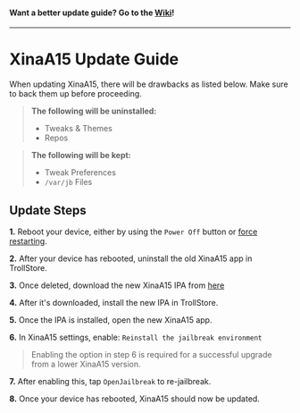 #### Want a better update guide? Go to the [Wiki](https://github.com/NotDarkn/XinaA15/wiki/Updating)!
***
# XinaA15 Update Guide
When updating XinaA15, there will be drawbacks as listed below. Make sure to back them up before proceeding.

> **The following will be uninstalled:**
> - Tweaks & Themes
> - Repos

> **The following will be kept:**
> - Tweak Preferences
> - `/var/jb` Files

## Update Steps

**1.** Reboot your device, either by using the `Power Off` button or [force restarting](https://support.apple.com/guide/iphone/force-restart-iphone-iph8903c3ee6/ios).

**2.** After your device has rebooted, uninstall the old XinaA15 app in TrollStore.

**3.** Once deleted, download the new XinaA15 IPA from [here](https://github.com/jacksight/xina520_official_jailbreak/releases)

**4.** After it's downloaded, install the new IPA in TrollStore.

**5.** Once the IPA is installed, open the new XinaA15 app.

**6.** In XinaA15 settings, enable: `Reinstall the jailbreak environment`

> Enabling the option in step 6 is required for a successful upgrade from a lower XinaA15 version.

**7.** After enabling this, tap `OpenJailbreak` to re-jailbreak.

**8.** Once your device has rebooted, XinaA15 should now be updated. 
